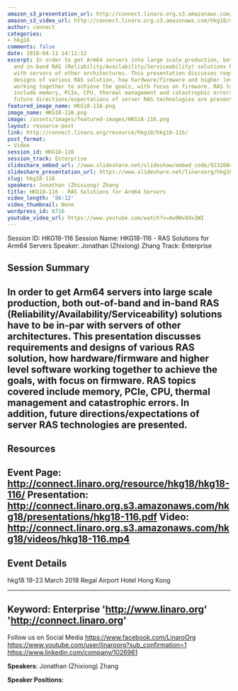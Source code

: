 ```yaml
---
amazon_s3_presentation_url: http://connect.linaro.org.s3.amazonaws.com/hkg18/presentations/hkg18-116.pdf
amazon_s3_video_url: http://connect.linaro.org.s3.amazonaws.com/hkg18/videos/hkg18-116.mp4
author: connect
categories:
- hkg18
comments: false
date: 2018-04-11 14:11:12
excerpt: In order to get Arm64 servers into large scale production, both out-of-band
  and in-band RAS (Reliability/Availability/Serviceability) solutions have to be in-par
  with servers of other architectures. This presentation discusses requirements and
  designs of various RAS solution, how hardware/firmware and higher level software
  working together to achieve the goals, with focus on firmware. RAS topics covered
  include memory, PCIe, CPU, thermal management and catastrophic errors. In addition,
  future directions/expectations of server RAS technologies are presented.
featured_image_name: HKG18-116.png
image_name: HKG18-116.png
image: /assets/images/featured-images/HKG18-116.png
layout: resource-post
link: http://connect.linaro.org/resource/hkg18/hkg18-116/
post_format:
- Video
session_id: HKG18-116
session_track: Enterprise
slideshare_embed_url: //www.slideshare.net/slideshow/embed_code/92320841
slideshare_presentation_url: https://www.slideshare.net/linaroorg/hkg18116-ras-solutions-for-arm64-servers
slug: hkg18-116
speakers: Jonathan (Zhixiong) Zhang
title: HKG18-116 - RAS Solutions for Arm64 Servers
video_length: '56:12'
video_thumbnail: None
wordpress_id: 8716
youtube_video_url: https://www.youtube.com/watch?v=Aw9Wv84x3WI
---
```


Session ID: HKG18-116
Session Name: HKG18-116 - RAS Solutions for Arm64 Servers
Speaker: Jonathan (Zhixiong) Zhang
Track: Enterprise


## Session Summary
In order to get Arm64 servers into large scale production, both out-of-band and in-band RAS (Reliability/Availability/Serviceability) solutions have to be in-par with servers of other architectures. This presentation discusses requirements and designs of various RAS solution, how hardware/firmware and higher level software working together to achieve the goals, with focus on firmware. RAS topics covered include memory, PCIe, CPU, thermal management and catastrophic errors. In addition, future directions/expectations of server RAS technologies are presented.
---------------------------------------------------
## Resources
Event Page: http://connect.linaro.org/resource/hkg18/hkg18-116/
Presentation: http://connect.linaro.org.s3.amazonaws.com/hkg18/presentations/hkg18-116.pdf
Video: http://connect.linaro.org.s3.amazonaws.com/hkg18/videos/hkg18-116.mp4
 ---------------------------------------------------
## Event Details
hkg18
19-23 March 2018
Regal Airport Hotel Hong Kong

---------------------------------------------------
Keyword: Enterprise
'http://www.linaro.org'
'http://connect.linaro.org'
---------------------------------------------------
Follow us on Social Media
https://www.facebook.com/LinaroOrg
https://www.youtube.com/user/linaroorg?sub_confirmation=1
https://www.linkedin.com/company/1026961

**Speakers**: Jonathan (Zhixiong) Zhang

**Speaker Positions**:
